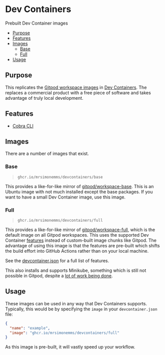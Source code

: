 # Dev Containers

Prebuilt Dev Container images

<!-- toc -->

* [Purpose](#purpose)
* [Features](#features)
* [Images](#images)
  * [Base](#base)
  * [Full](#full)
* [Usage](#usage)

<!-- Regenerate with "pre-commit run -a markdown-toc" -->

<!-- tocstop -->

## Purpose

This replicates the [Gitpod workspace images](https://www.gitpod.io/docs/configure/workspaces/workspace-image)
in [Dev Containers](https://code.visualstudio.com/docs/devcontainers/containers).
The replaces a commercial product with a free piece of software and takes advantage
of truly local development.

## Features

* [Cobra CLI](./features/cobra-cli)

## Images

There are a number of images that exist.

### Base

> `ghcr.io/mrsimonemms/devcontainers/base`

This provides a like-for-like mirror of [gitpod/workspace-base](https://github.com/gitpod-io/workspace-images/tree/main/base).
This is an Ubuntu image with not much installed except the base packages. If you
want to have a small Dev Container image, use this image.

### Full

> `ghcr.io/mrsimonemms/devcontainers/full`

This provides a like-for-like mirror of [gitpod/workspace-full](https://github.com/gitpod-io/workspace-images/tree/main/chunks),
which is the default image on all Gitpod workspaces. This uses the supported
Dev Container [features](https://containers.dev/features) instead of custom-built
image chunks like Gitpod. The advantage of using this image is that the features
are pre-built which shifts the build effort into GitHub Actions rather than on
your local machine.

See the [devcontainer.json](/images/full/.devcontainer/devcontainer.json) for
a full list of features.

This also installs and supports Minikube, something which is still not possible
in Gitpod, despite a [lot of work being done](https://github.com/gitpod-io/gitpod/issues/4889).

## Usage

These images can be used in any way that Dev Containers supports. Typically,
this would be by specifying the `image` in your `devcontainer.json` file:

```json
{
  "name": "example",
  "image": "ghcr.io/mrsimonemms/devcontainers/full"
}
```

As this image is pre-built, it will vastly speed up your workflow.
